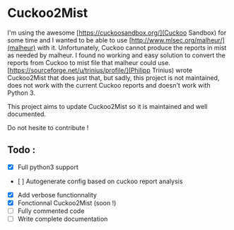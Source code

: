# Cuckoo2Mist

I'm using the awesome [https://cuckoosandbox.org/](Cuckoo Sandbox) for some time and I wanted to be able to use [http://www.mlsec.org/malheur/](malheur) with it. 
Unfortunately, Cuckoo cannot produce the reports in mist as needed by malheur. I found no working and easy solution to convert the reports from Cuckoo to mist file that malheur could use. [https://sourceforge.net/u/trinius/profile/](Philipp Trinius) wrote Cuckoo2Mist that does just that, but sadly, this project is not maintained, does not work with the current Cuckoo reports and doesn't work with Python 3.

This project aims to update Cuckoo2Mist so it is maintained and well documented.

Do not hesite to contribute !

## Todo :
- [x] Full python3 support
- [ ] Autogenerate config based on cuckoo report analysis
- [x] Add verbose functionnality
- [x] Fonctionnal Cuckoo2Mist (soon !)
- [ ] Fully commented code
- [ ] Write complete documentation
